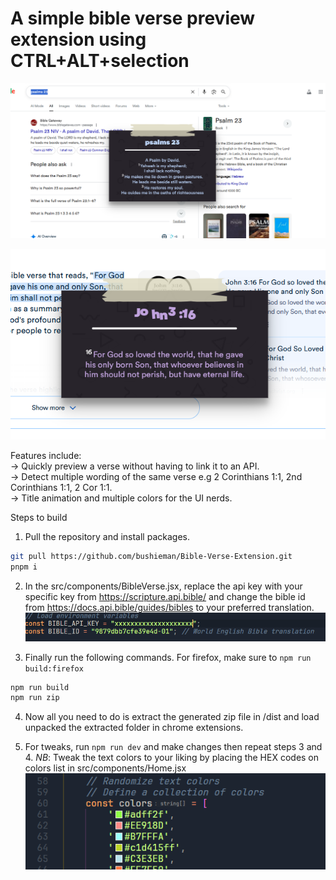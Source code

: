 # A simple bible verse preview extension using CTRL+ALT+selection

  ![Preview1](public/Media/Preview1.png)
  
  ![Preview3](public/Media/Preview3.png)


Features include: <br>-> Quickly preview a verse without having to link it to an API. <br>-> Detect multiple wording of the same verse e.g 2 Corinthians 1:1, 2nd Corinthians 1:1, 2 Cor 1:1. <br>-> Title animation and multiple colors for the UI nerds.

Steps to build
1. Pull the repository and install packages.
  ```sh
  git pull https://github.com/bushieman/Bible-Verse-Extension.git
  pnpm i
  ```

2. In the src/components/BibleVerse.jsx, replace the api key with your specific key from https://scripture.api.bible/ and change the bible id from https://docs.api.bible/guides/bibles to your preferred translation. 
  ![img](public/Media/BibleVerse.jsx.png)

3. Finally run the following commands. For firefox, make sure to `npm run build:firefox`
  ```sh
  npm run build
  npm run zip
  ```

4. Now all you need to do is extract the generated zip file in /dist and load unpacked the extracted folder in chrome extensions. 
   
5. For tweaks, run `npm run dev` and make changes then repeat steps 3 and 4.
   *NB*: Tweak the text colors to your liking by placing the HEX codes on colors list in src/components/Home.jsx
   ![img](public/Media/Home.jsx.png)
